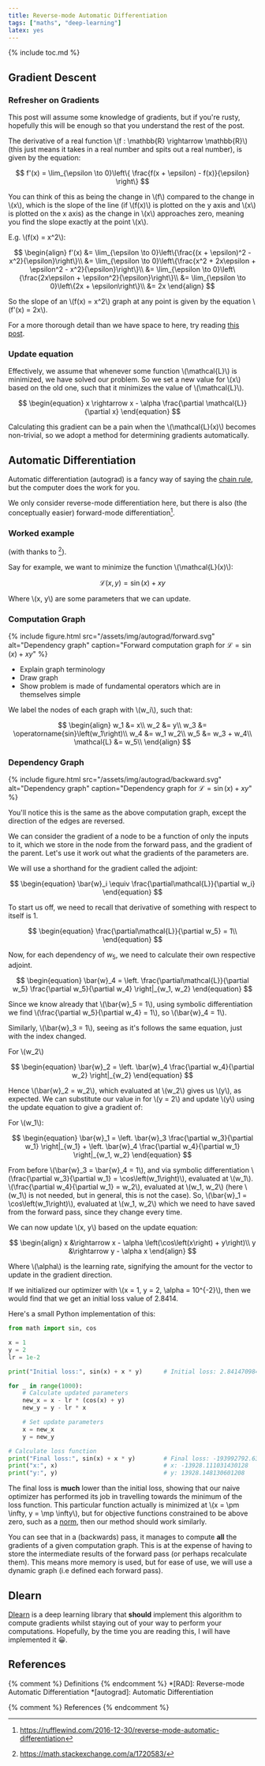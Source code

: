 ```yaml
---
title: Reverse-mode Automatic Differentiation
tags: ["maths", "deep-learning"]
latex: yes
---
```


{% include toc.md %}

## Gradient Descent

### Refresher on Gradients

This post will assume some knowledge of gradients, but if you're rusty, hopefully this will be enough so that you understand the rest of the post.

The derivative of a real function \\(f : \mathbb{R} \rightarrow \mathbb{R}\\) (this just means it takes in a real number and spits out a real number), is given by the equation:

$$
    f'(x)
    =
    \lim_{\epsilon \to 0}\left\{
        \frac{f(x + \epsilon) - f(x)}{\epsilon}
    \right\}
$$

You can think of this as being the change in \\(f\\) compared to the change in \\(x\\), which is the slope of the line (if \\(f(x)\\) is plotted on the y axis and \\(x\\) is plotted on the x axis) as the change in \\(x\\) approaches zero, meaning you find the slope exactly at the point \\(x\\).

E.g. \\(f(x) = x^2\\):

$$
    \begin{align}
        f'(x) &= \lim_{\epsilon \to 0}\left\{\frac{(x + \epsilon)^2 - x^2}{\epsilon}\right\}\\
        &= \lim_{\epsilon \to 0}\left\{\frac{x^2 + 2x\epsilon + \epsilon^2 - x^2}{\epsilon}\right\}\\
        &= \lim_{\epsilon \to 0}\left\{\frac{2x\epsilon + \epsilon^2}{\epsilon}\right\}\\
        &= \lim_{\epsilon \to 0}\left\{2x + \epsilon\right\}\\
        &= 2x
    \end{align}
$$

So the slope of an \\(f(x) = x^2\\) graph at any point is given by the equation \\(f'(x) = 2x\\).

For a more thorough detail than we have space to here, try reading [this post](https://programmathically.com/rise-over-run-understand-the-definition-of-a-derivative/).

### Update equation

Effectively, we assume that whenever some function \\(\mathcal{L}\\) is minimized, we have solved our problem.
So we set a new value for \\(x\\) based on the old one, such that it minimizes the value of \\(\mathcal{L}\\).

$$
    \begin{equation}
        x \rightarrow x - \alpha \frac{\partial \mathcal{L}}{\partial x}
    \end{equation}
$$

Calculating this gradient can be a pain when the \\(\mathcal{L}(x)\\) becomes non-trivial, so we adopt a method for determining gradients automatically.

## Automatic Differentiation

Automatic differentiation (autograd) is a fancy way of saying the [chain rule](https://en.wikipedia.org/wiki/Chain_rule), but the computer does the work for you.

We only consider reverse-mode differentiation here, but there is also (the conceptually easier) forward-mode differentiation[^rufflewind].

### Worked example

(with thanks to [^stackoverflow]).

Say for example, we want to minimize the function \\(\mathcal{L}(x)\\):

$$
    \begin{equation}
        \mathcal{L}\left(x, y\right) = \operatorname{sin}(x) + xy
    \end{equation}
$$

Where \\(x, y\\) are some parameters that we can update.

### Computation Graph

{% include figure.html src="/assets/img/autograd/forward.svg" alt="Dependency
    graph" caption="Forward computation graph for $\mathcal{L} = \sin(x)+xy$" %}
<!-- TODO -->
- Explain graph terminology
- Draw graph
- Show problem is made of fundamental operators which are in themselves simple

We label the nodes of each graph with \\(w_i\\), such that:

$$
\begin{align}
    w_1 &= x\\
    w_2 &= y\\
    w_3 &= \operatorname{sin}\left(w_1\right)\\
    w_4 &= w_1 w_2\\
    w_5 &= w_3 + w_4\\
    \mathcal{L} &= w_5\\
\end{align}
$$

### Dependency Graph

{% include figure.html src="/assets/img/autograd/backward.svg"
    alt="Dependency graph" caption="Dependency graph for $\mathcal{L} = \sin(x)+xy$" %}

You'll notice this is the same as the above computation graph, except the direction of the edges are reversed.

We can consider the gradient of a node to be a function of only the inputs to it, which we store in the node from the forward pass, and the gradient of the parent.
Let's use it work out what the gradients of the parameters are.

We will use a shorthand for the gradient called the adjoint:

$$
    \begin{equation}
        \bar{w}_i \equiv \frac{\partial\mathcal{L}}{\partial w_i}
    \end{equation}
$$

To start us off, we need to recall that derivative of something with respect to itself is 1.

$$
    \begin{equation}
        \frac{\partial\mathcal{L}}{\partial w_5} = 1\\
    \end{equation}
$$

Now, for each dependency of $w_5$, we need to calculate their own respective adjoint.

$$
    \begin{equation}
        \bar{w}_4
        =
        \left.
            \frac{\partial\mathcal{L}}{\partial w_5}
            \frac{\partial w_5}{\partial w_4}
        \right|_{w_1, w_2}
    \end{equation}
$$

Since we know already that \\(\bar{w}_5 = 1\\), using symbolic differentiation we find \\(\frac{\partial w_5}{\partial w_4} = 1\\), so \\(\bar{w}_4 = 1\\).

Similarly, \\(\bar{w}_3 = 1\\), seeing as it's follows the same equation, just with the index changed.

For \\(w_2\\)

$$
    \begin{equation}
        \bar{w}_2
        =
        \left.
            \bar{w}_4
            \frac{\partial w_4}{\partial w_2}
        \right|_{w_2}
    \end{equation}
$$

Hence \\(\bar{w}_2 = w_2\\), which evaluated at \\(w_2\\) gives us \\(y\\), as expected.
We can substitute our value in for \\(y = 2\\) and update \\(y\\) using the update equation to give a gradient of:


For \\(w_1\\):

$$
    \begin{equation}
        \bar{w}_1
        =
        \left.
            \bar{w}_3
            \frac{\partial w_3}{\partial w_1}
        \right|_{w_1}
        +
        \left.
            \bar{w}_4
            \frac{\partial w_4}{\partial w_1}
        \right|_{w_1, w_2}
    \end{equation}
$$

From before \\(\bar{w}_3 = \bar{w}_4 = 1\\), and via symbolic differentiation \\(\frac{\partial w_3}{\partial w_1} = \cos\left(w_1\right)\\), evaluated at \\(w_1\\).
\\(\frac{\partial w_4}{\partial w_1} = w_2\\), evaluated at \\(w_1, w_2\\) (here \\(w_1\\) is not needed, but in general, this is not the case).
So, \\(\bar{w}_1 = \cos\left(w_1\right)\\), evaluated at \\(w_1, w_2\\) which we need to have saved from the forward pass, since they change every time.

We can now update \\(x, y\\) based on the update equation:

$$
    \begin{align}
        x &\rightarrow x - \alpha \left(\cos\left(x\right) + y\right)\\
        y &\rightarrow y - \alpha x
    \end{align}
$$

Where \\(\alpha\\) is the learning rate, signifying the amount for the vector to update in the gradient direction.

If we initialized our optimizer with \\(x = 1, y = 2, \alpha = 10^{-2}\\), then we would find that we get an initial loss value of 2.8414.

Here's a small Python implementation of this:

```py
from math import sin, cos

x = 1
y = 2
lr = 1e-2

print("Initial loss:", sin(x) + x * y)      # Initial loss: 2.8414709848078967

for _ in range(1000):
    # Calculate updated parameters
    new_x = x - lr * (cos(x) + y)
    new_y = y - lr * x

    # Set update parameters
    x = new_x
    y = new_y

# Calculate loss function
print("Final loss:", sin(x) + x * y)        # Final loss: -193992792.6350034
print("x:", x)                              # x: -13928.111031430128
print("y:", y)                              # y: 13928.148130601208
```

The final loss is **much** lower than the initial loss, showing that our naive optimizer has performed its job in travelling towards the minimum of the loss function.
This particular function actually is minimized at \\(x = \pm \infty, y = \mp \infty\\), but for objective functions constrained to be above zero, such as a [norm](https://en.wikipedia.org/wiki/Norm_(mathematics)), then our method should work similarly.

You can see that in a (backwards) pass, it manages to compute **all** the gradients of a given computation graph.
This is at the expense of having to store the intermediate results of the forward pass (or perhaps recalculate them).
This means more memory is used, but for ease of use, we will use a dynamic graph (i.e defined each forward pass).

## Dlearn

[Dlearn](https://github.com/rjkilpatrick/dlearn) is a deep learning library that **should** implement this algorithm to compute gradients whilst staying out of your way to perform your computations.
Hopefully, by the time you are reading this, I will have implemented it 😀.

## References

{% comment %} Definitions {% endcomment %}
*[RAD]: Reverse-mode Automatic Differentiation
*[autograd]: Automatic Differentiation

{% comment %} References {% endcomment %}
[^stackoverflow]: <https://math.stackexchange.com/a/1720583/>
[^rufflewind]: <https://rufflewind.com/2016-12-30/reverse-mode-automatic-differentiation>
